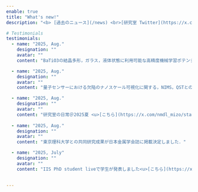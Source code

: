 ```yaml
---
enable: true
title: "What's new!"
description: "<b> [過去のニュース](/news) <br>[研究室 Twitter](https://x.com/nmdl_mizo)</b>"

# Testimonials
testimonials:
  - name: "2025, Aug."
    designation: ""
    avatar: ""
    content: "BaTiO3の結晶多形，ガラス，液体状態に利用可能な高精度機械学習ポテンシャルに関する研究成果がAPL Machine Learningに掲載されました．<u>[こちら](https://pubs.aip.org/aip/aml/article/3/3/036115/3360303/High-precision-machine-learning-force-field)</u>"

  - name: "2025, Aug."
    designation: ""
    avatar: ""
    content: "量子センサーにおける欠陥のナノスケール可視化に関する，NIMS，QSTとの共同研究成果がNano Lett.に掲載されました．<u>[こちら](https://pubs.acs.org/doi/10.1021/acs.nanolett.5c02988)</u>"

  - name: "2025, Aug."
    designation: ""
    avatar: ""
    content: "研究室の日常＠2025夏 <u>[こちら](https://x.com/nmdl_mizo/status/1950490759163240668)</u>と<u>[こちら](https://x.com/nmdl_mizo/status/1953359241743597995)</u>"
 
  - name: "2025, Aug."
    designation: ""
    avatar: ""
    content: "東京理科大学との共同研究成果が日本金属学会誌に掲載決定しました．"

  - name: "2025, July"
    designation: ""
    avatar: ""
    content: "IIS PhD student liveで学生が発表しました<u>[こちら](https://x.com/nmdl_mizo/status/1942778149504516392)</u>"
 

---
```

